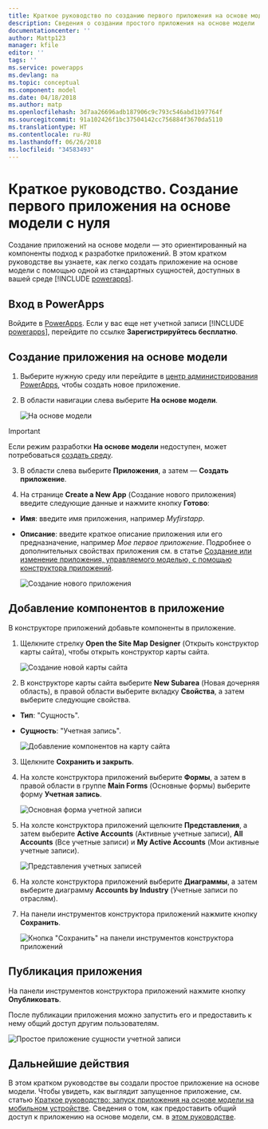 ```yaml
---
title: Краткое руководство по созданию первого приложения на основе модели с нуля в PowerApps | Документация Майкрософт
description: Сведения о создании простого приложения на основе модели
documentationcenter: ''
author: Mattp123
manager: kfile
editor: ''
tags: ''
ms.service: powerapps
ms.devlang: na
ms.topic: conceptual
ms.component: model
ms.date: 04/18/2018
ms.author: matp
ms.openlocfilehash: 3d7aa26696adb187906c9c793c546abd1b97764f
ms.sourcegitcommit: 91a102426f1bc37504142cc756884f3670da5110
ms.translationtype: HT
ms.contentlocale: ru-RU
ms.lasthandoff: 06/26/2018
ms.locfileid: "34583493"
---
```

# <a name="quickstart-build-your-first-model-driven-app-from-scratch"></a>Краткое руководство. Создание первого приложения на основе модели с нуля
Создание приложений на основе модели — это ориентированный на компоненты подход к разработке приложений. В этом кратком руководстве вы узнаете, как легко создать приложение на основе модели с помощью одной из стандартных сущностей, доступных в вашей среде [!INCLUDE [powerapps](../../includes/powerapps.md)]. 

## <a name="sign-in-to-powerapps"></a>Вход в PowerApps
Войдите в [PowerApps](https://web.powerapps.com/). Если у вас еще нет учетной записи [!INCLUDE [powerapps](../../includes/powerapps.md)], перейдите по ссылке **Зарегистрируйтесь бесплатно**. 

## <a name="create-your-model-driven-app"></a>Создание приложения на основе модели

1.  Выберите нужную среду или перейдите в [центр администрирования PowerApps](https://admin.powerapps.com/), чтобы создать новое приложение.
2.  В области навигации слева выберите **На основе модели**. 

    ![На основе модели](media/build-first-model-driven-app/choose-design-mode.png)

  > [!IMPORTANT]
  > Если режим разработки **На основе модели** недоступен, может потребоваться [создать среду](https://docs.microsoft.com/powerapps/administrator/create-environment).   

3. В области слева выберите **Приложения**, а затем — **Создать приложение**.

4.  На странице **Create a New App** (Создание нового приложения) введите следующие данные и нажмите кнопку **Готово**: 
  - **Имя**: введите имя приложения, например *Myfirstapp*. 
  - **Описание**: введите краткое описание приложения или его предназначение, например *Мое первое приложение*.
Подробнее о дополнительных свойствах приложения см. в статье [Создание или изменение приложения, управляемого моделью, с помощью конструктора приложений](https://docs.microsoft.com/dynamics365/customer-engagement/customize/create-edit-app#create-an-app).
 
    ![Создание нового приложения](media/build-first-model-driven-app/create-new-app.png)

## <a name="add-components-to-your-app"></a>Добавление компонентов в приложение
В конструкторе приложений добавьте компоненты в приложение.
1.  Щелкните стрелку **Open the Site Map Designer** (Открыть конструктор карты сайта), чтобы открыть конструктор карты сайта. 

    ![Создание новой карты сайта](media/build-first-model-driven-app/new-sitemap.png)

2.  В конструкторе карты сайта выберите **New Subarea** (Новая дочерняя область), в правой области выберите вкладку **Свойства**, а затем выберите следующие свойства.
  - **Тип**: "Сущность".
  - **Сущность**: "Учетная запись".

    ![Добавление компонентов на карту сайта](media/build-first-model-driven-app/sitemap.png)

3.  Щелкните **Сохранить и закрыть**.
4.  На холсте конструктора приложений выберите **Формы**, а затем в правой области в группе **Main Forms** (Основные формы) выберите форму **Учетная запись**.

    ![Основная форма учетной записи](media/build-first-model-driven-app/main-form.png)

5.  На холсте конструктора приложений щелкните **Представления**, а затем выберите **Active Accounts** (Активные учетные записи), **All Accounts** (Все учетные записи) и **My Active Accounts** (Мои активные учетные записи).

    ![Представления учетных записей](media/build-first-model-driven-app/views.png)

6. На холсте конструктора приложений выберите **Диаграммы**, а затем выберите диаграмму **Accounts by Industry** (Учетные записи по отраслям).
7. На панели инструментов конструктора приложений нажмите кнопку **Сохранить**.

    ![Кнопка "Сохранить" на панели инструментов конструктора приложений](media/build-first-model-driven-app/app-designer-toolbar.png)
 
<!-- ##  Validate your app
This step checks for component dependencies that are required for the app to work, but haven't yet been added to the app. 

1. On the app designer canvas, select the component that indicates a dependency, such as the **Forms** component. Then, on the right-pane select the **Required** tab, expand **Entity Dependencies** and then select all required dependencies. 

    ![Add dependencies](media/build-first-model-driven-app/resolve-dependencies.png)

2. Select **Add Dependencies**.
3. On the app designer toolbar, select **Save**.  -->

## <a name="publish-your-app"></a>Публикация приложения
На панели инструментов конструктора приложений нажмите кнопку **Опубликовать**.

После публикации приложения можно запустить его и предоставить к нему общий доступ другим пользователям.

![Простое приложение сущности учетной записи](media/build-first-model-driven-app/accounts-quickstart-app.png)

## <a name="next-steps"></a>Дальнейшие действия
В этом кратком руководстве вы создали простое приложение на основе модели. Чтобы увидеть, как выглядит запущенное приложение, см. статью [Краткое руководство: запуск приложения на основе модели на мобильном устройстве](../../user/run-app-client-model-driven.md).
Сведения о том, как предоставить общий доступ к приложению на основе модели, см. в [этом руководстве](share-model-driven-app.md).
